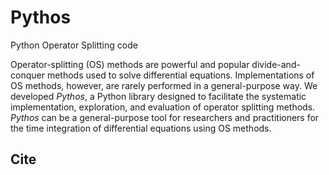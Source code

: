 # Pythos
Python Operator Splitting code

Operator-splitting (OS) methods are powerful and popular
  divide-and-conquer methods used to solve differential
  equations. Implementations of OS methods, however, are rarely
  performed in a general-purpose way.  We developed _Pythos_, a
  Python library designed to facilitate the systematic implementation,
  exploration, and evaluation of operator splitting methods. 
  _Pythos_ can be a general-purpose tool for researchers
  and practitioners for the time integration of differential equations
  using OS methods.


## Cite


